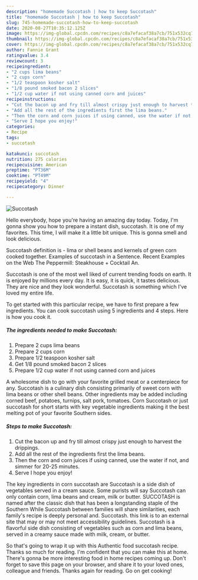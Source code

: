 ```yaml
---
description: "homemade Succotash | how to keep Succotash"
title: "homemade Succotash | how to keep Succotash"
slug: 745-homemade-succotash-how-to-keep-succotash
date: 2020-08-27T10:35:12.125Z
image: https://img-global.cpcdn.com/recipes/c8a7efacaf38a7cb/751x532cq70/succotash-recipe-main-photo.jpg
thumbnail: https://img-global.cpcdn.com/recipes/c8a7efacaf38a7cb/751x532cq70/succotash-recipe-main-photo.jpg
cover: https://img-global.cpcdn.com/recipes/c8a7efacaf38a7cb/751x532cq70/succotash-recipe-main-photo.jpg
author: Fannie Grant
ratingvalue: 3.4
reviewcount: 3
recipeingredient:
- "2 cups lima beans"
- "2 cups corn"
- "1/2 teaspoon kosher salt"
- "1/8 pound smoked bacon 2 slices"
- "1/2 cup water if not using canned corn and juices"
recipeinstructions:
- "Cut the bacon up and fry till almost crispy just enough to harvest the drippings."
- "Add all the rest of the ingredients first the lima beans."
- "Then the corn and corn juices if using canned, use the water if not, and simmer for 20-25 minutes."
- "Serve I hope you enjoy!"
categories:
- Recipe
tags:
- succotash

katakunci: succotash 
nutrition: 275 calories
recipecuisine: American
preptime: "PT36M"
cooktime: "PT49M"
recipeyield: "4"
recipecategory: Dinner

---
```



![Succotash](https://img-global.cpcdn.com/recipes/c8a7efacaf38a7cb/751x532cq70/succotash-recipe-main-photo.jpg)

Hello everybody, hope you're having an amazing day today. Today, I'm gonna show you how to prepare a instant dish, succotash. It is one of my favorites. This time, I will make it a little bit unique. This is gonna smell and look delicious.

Succotash definition is - lima or shell beans and kernels of green corn cooked together. Examples of succotash in a Sentence. Recent Examples on the Web The Peppermill: Steakhouse + Cocktail An.

Succotash is one of the most well liked of current trending foods on earth. It is enjoyed by millions every day. It is easy, it is quick, it tastes delicious. They are nice and they look wonderful. Succotash is something which I've loved my entire life.


To get started with this particular recipe, we have to first prepare a few ingredients. You can cook succotash using 5 ingredients and 4 steps. Here is how you cook it.

<!--inarticleads1-->

##### The ingredients needed to make Succotash:

1. Prepare 2 cups lima beans
1. Prepare 2 cups corn
1. Prepare 1/2 teaspoon kosher salt
1. Get 1/8 pound smoked bacon 2 slices
1. Prepare 1/2 cup water if not using canned corn and juices


A wholesome dish to go with your favorite grilled meat or a centerpiece for any. Succotash is a culinary dish consisting primarily of sweet corn with lima beans or other shell beans. Other ingredients may be added including corned beef, potatoes, turnips, salt pork, tomatoes. Corn Succotash or just succotash for short starts with key vegetable ingredients making it the best melting pot of your favorite Southern sides. 

<!--inarticleads2-->

##### Steps to make Succotash:

1. Cut the bacon up and fry till almost crispy just enough to harvest the drippings.
1. Add all the rest of the ingredients first the lima beans.
1. Then the corn and corn juices if using canned, use the water if not, and simmer for 20-25 minutes.
1. Serve I hope you enjoy!


The key ingredients in corn succotash are Succotash is a side dish of vegetables served in a cream sauce. Some purists will say Succotash can only contain corn, lima beans and cream, milk or butter. SUCCOTASH is named after the classic dish that has been a longstanding staple of the Southern While Succotash between families will share similarities, each family&#39;s recipe is deeply personal and. Succotash. this link is to an external site that may or may not meet accessibility guidelines. Succotash is a flavorful side dish consisting of vegetables such as corn and lima beans, served in a creamy sauce made with milk, cream, or butter. 

So that's going to wrap it up with this Authentic food succotash recipe. Thanks so much for reading. I'm confident that you can make this at home. There's gonna be more interesting food in home recipes coming up. Don't forget to save this page on your browser, and share it to your loved ones, colleague and friends. Thanks again for reading. Go on get cooking!
